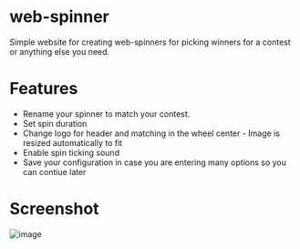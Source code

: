 # web-spinner
Simple website for creating web-spinners for picking winners for a contest or anything else you need.

<h1>Features</h1>

<ul>
  <li> Rename your spinner to match your contest.</li>
  <li> Set spin duration</li>
  <li> Change logo for header and matching in the wheel center - Image is resized automatically to fit</li>
  <li> Enable spin ticking sound</li>
  <li> Save your configuration in case you are entering many options so you can contiue later</li>
</ul>



<h1>Screenshot</h1>

![image](https://github.com/user-attachments/assets/d18e3bd1-8b59-4ba9-be36-e98611a6c929)
